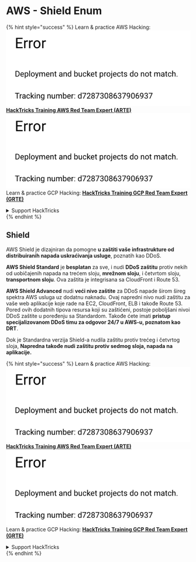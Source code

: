 # AWS - Shield Enum

{% hint style="success" %}
Learn & practice AWS Hacking:<img src="../../../../.gitbook/assets/image (1) (1).png" alt="" data-size="line">[**HackTricks Training AWS Red Team Expert (ARTE)**](https://training.hacktricks.xyz/courses/arte)<img src="../../../../.gitbook/assets/image (1) (1).png" alt="" data-size="line">\
Learn & practice GCP Hacking: <img src="../../../../.gitbook/assets/image (2).png" alt="" data-size="line">[**HackTricks Training GCP Red Team Expert (GRTE)**<img src="../../../../.gitbook/assets/image (2).png" alt="" data-size="line">](https://training.hacktricks.xyz/courses/grte)

<details>

<summary>Support HackTricks</summary>

* Check the [**subscription plans**](https://github.com/sponsors/carlospolop)!
* **Join the** 💬 [**Discord group**](https://discord.gg/hRep4RUj7f) or the [**telegram group**](https://t.me/peass) or **follow** us on **Twitter** 🐦 [**@hacktricks\_live**](https://twitter.com/hacktricks\_live)**.**
* **Share hacking tricks by submitting PRs to the** [**HackTricks**](https://github.com/carlospolop/hacktricks) and [**HackTricks Cloud**](https://github.com/carlospolop/hacktricks-cloud) github repos.

</details>
{% endhint %}

## Shield

AWS Shield je dizajniran da pomogne **u zaštiti vaše infrastrukture od distribuiranih napada uskraćivanja usluge**, poznatih kao DDoS.

**AWS Shield Standard** je **besplatan** za sve, i nudi **DDoS zaštitu** protiv nekih od uobičajenih napada na trećem sloju, **mrežnom sloju**, i četvrtom sloju, **transportnom sloju**. Ova zaštita je integrisana sa CloudFront i Route 53.

**AWS Shield Advanced** nudi **veći nivo zaštite** za DDoS napade širom šireg spektra AWS usluga uz dodatnu naknadu. Ovaj napredni nivo nudi zaštitu za vaše web aplikacije koje rade na EC2, CloudFront, ELB i takođe Route 53. Pored ovih dodatnih tipova resursa koji su zaštićeni, postoje poboljšani nivoi DDoS zaštite u poređenju sa Standardom. Takođe ćete imati **pristup specijalizovanom DDoS timu za odgovor 24/7 u AWS-u, poznatom kao DRT**.

Dok je Standardna verzija Shield-a nudila zaštitu protiv trećeg i četvrtog sloja, **Napredna takođe nudi zaštitu protiv sedmog sloja, napada na aplikacije.**

{% hint style="success" %}
Learn & practice AWS Hacking:<img src="../../../../.gitbook/assets/image (1) (1).png" alt="" data-size="line">[**HackTricks Training AWS Red Team Expert (ARTE)**](https://training.hacktricks.xyz/courses/arte)<img src="../../../../.gitbook/assets/image (1) (1).png" alt="" data-size="line">\
Learn & practice GCP Hacking: <img src="../../../../.gitbook/assets/image (2).png" alt="" data-size="line">[**HackTricks Training GCP Red Team Expert (GRTE)**<img src="../../../../.gitbook/assets/image (2).png" alt="" data-size="line">](https://training.hacktricks.xyz/courses/grte)

<details>

<summary>Support HackTricks</summary>

* Check the [**subscription plans**](https://github.com/sponsors/carlospolop)!
* **Join the** 💬 [**Discord group**](https://discord.gg/hRep4RUj7f) or the [**telegram group**](https://t.me/peass) or **follow** us on **Twitter** 🐦 [**@hacktricks\_live**](https://twitter.com/hacktricks\_live)**.**
* **Share hacking tricks by submitting PRs to the** [**HackTricks**](https://github.com/carlospolop/hacktricks) and [**HackTricks Cloud**](https://github.com/carlospolop/hacktricks-cloud) github repos.

</details>
{% endhint %}
